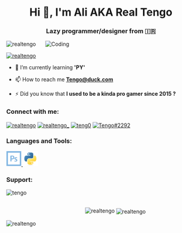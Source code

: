 <h1 align="center">Hi 👋, I'm Ali AKA Real Tengo</h1>
<h3 align="center">Lazy programmer/designer from 🇮🇷</h3>
<img align="right" alt="Coding" width="400" src="https://cdn.dribbble.com/users/1162077/screenshots/3848914/programmer.gif">

<p align="left"> <img src="https://komarev.com/ghpvc/?username=realtengo&label=Profile%20views&color=7300ff&style=flat" alt="realtengo" /> </p>

<p align="left"> <a href="https://twitter.com/realtengo" target="blank"><img src="https://img.shields.io/twitter/follow/realtengo?logo=twitter&style=for-the-badge" alt="realtengo" /></a> </p>

- 🌱 I’m currently learning **'PY'**

- 📫 How to reach me **Tengo@duck.com**

- ⚡ Did you know that **I used to be a kinda pro gamer since 2015 ?**

<h3 align="left">Connect with me:</h3>
<p align="left">
<a href="https://twitter.com/realtengo" target="blank"><img align="center" src="https://raw.githubusercontent.com/rahuldkjain/github-profile-readme-generator/master/src/images/icons/Social/twitter.svg" alt="realtengo" height="30" width="40" /></a>
<a href="https://instagram.com/realtengo_" target="blank"><img align="center" src="https://raw.githubusercontent.com/rahuldkjain/github-profile-readme-generator/master/src/images/icons/Social/instagram.svg" alt="realtengo_" height="30" width="40" /></a>
<a href="https://www.youtube.com/c/teng0" target="blank"><img align="center" src="https://raw.githubusercontent.com/rahuldkjain/github-profile-readme-generator/master/src/images/icons/Social/youtube.svg" alt="teng0" height="30" width="40" /></a>
<a href="https://discord.gg/Tengo#2292" target="blank"><img align="center" src="https://raw.githubusercontent.com/rahuldkjain/github-profile-readme-generator/master/src/images/icons/Social/discord.svg" alt="Tengo#2292" height="30" width="40" /></a>
</p>

<h3 align="left">Languages and Tools:</h3>
<p align="left"> <a href="https://www.photoshop.com/en" target="_blank" rel="noreferrer"> <img src="https://raw.githubusercontent.com/devicons/devicon/master/icons/photoshop/photoshop-line.svg" alt="photoshop" width="40" height="40"/> </a> <a href="https://www.python.org" target="_blank" rel="noreferrer"> <img src="https://raw.githubusercontent.com/devicons/devicon/master/icons/python/python-original.svg" alt="python" width="40" height="40"/> </a> </p>

<h3 align="left">Support:</h3>
<p><a href="https://ko-fi.com/tengo"> <img align="left" src="https://cdn.ko-fi.com/cdn/kofi3.png?v=3" height="50" width="210" alt="tengo" /></a></p><br><br>

<p><img align="left" src="https://github-readme-stats.vercel.app/api/top-langs?username=realtengo&show_icons=true&locale=en&layout=compact" alt="realtengo" /></p>

<p>&nbsp;<img align="center" src="https://github-readme-stats.vercel.app/api?username=realtengo&show_icons=true&theme=dark&title_color=ecdfdf&locale=en" alt="realtengo" /></p>

<p><img align="center" src="https://github-readme-streak-stats.herokuapp.com/?user=realtengo&" alt="realtengo" /></p>
